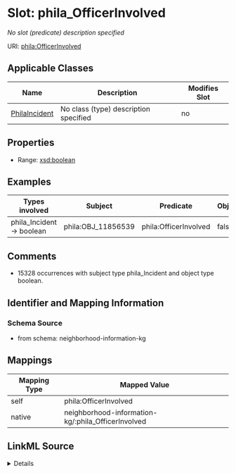 

# Slot: phila_OfficerInvolved


_No slot (predicate) description specified_





URI: [phila:OfficerInvolved](https://metadata.phila.gov/OfficerInvolved)



<!-- no inheritance hierarchy -->





## Applicable Classes

| Name | Description | Modifies Slot |
| --- | --- | --- |
| [PhilaIncident](../classes/PhilaIncident.md) | No class (type) description specified |  no  |







## Properties

* Range: [xsd:boolean](xsd:boolean)






## Examples

| Types involved | Subject | Predicate | Object |
| --- | --- | --- | --- |
| phila_Incident → boolean | phila:OBJ_11856539 | phila:OfficerInvolved | false |


## Comments

* 15328 occurrences with subject type phila_Incident and object type boolean.

## Identifier and Mapping Information







### Schema Source


* from schema: neighborhood-information-kg




## Mappings

| Mapping Type | Mapped Value |
| ---  | ---  |
| self | phila:OfficerInvolved |
| native | neighborhood-information-kg/:phila_OfficerInvolved |




## LinkML Source

<details>
```yaml
name: phila_OfficerInvolved
description: No slot (predicate) description specified
comments:
- 15328 occurrences with subject type phila_Incident and object type boolean.
examples:
- description: phila_Incident → boolean
  object:
    example_object: 'false'
    example_object_type: boolean
    example_predicate: phila:OfficerInvolved
    example_subject: phila:OBJ_11856539
    example_subject_type: phila_Incident
from_schema: neighborhood-information-kg
rank: 1000
slot_uri: phila:OfficerInvolved
alias: phila_OfficerInvolved
domain_of:
- phila_Incident
range: boolean

```
</details>